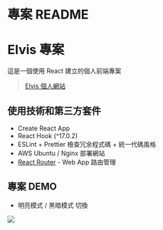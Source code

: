 # 專案 README

# Elvis 專案

這是一個使用 React 建立的個人前端專案

> [Elvis 個人網站](http://www.redcapemoji.com/)

## 使用技術和第三方套件

- Create React App
- React Hook (^17.0.2)
- ESLint + Prettier 檢查冗余程式碼 + 統一代碼風格
- AWS Ubuntu / Nginx 部署網站
- [React Router](https://www.npmjs.com/package/react-router) - Web App 路由管理

## 專案 DEMO

- 明亮模式 / 黑暗模式 切換

![](https://i.imgur.com/SDWbB4J.gif)

